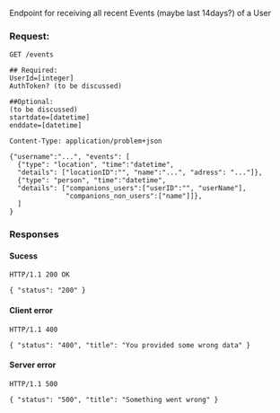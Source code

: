 Endpoint for receiving all recent Events (maybe last 14days?) of a User

### Request:

```http
GET /events

## Required:
UserId=[integer]
AuthToken? (to be discussed)

##Optional:
(to be discussed)
startdate=[datetime]
enddate=[datetime]

Content-Type: application/problem+json

{"username":"...", "events": [
  {"type": "location", "time":"datetime",
  "details": ["locationID":"", "name":"...", "adress": "..."]},
  {"type": "person", "time":"datetime",
  "details": ["companions_users":["userID":"", "userName"],
              "companions_non_users":["name"]]},
  ]
}
```

### Responses

#### Sucess

```http
HTTP/1.1 200 OK

{ "status": "200" }
```



#### Client error
```http
HTTP/1.1 400

{ "status": "400", "title": "You provided some wrong data" }
```

#### Server error
```http
HTTP/1.1 500

{ "status": "500", "title": "Something went wrong" }
```
